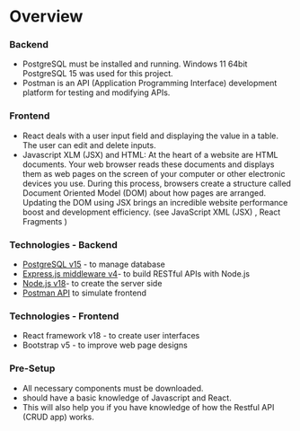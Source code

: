 # Overview
### Backend
- PostgreSQL must be installed and running. Windows 11 64bit PostgreSQL 15 was used for this project.
- Postman is an API (Application Programming Interface) development platform for testing and modifying APIs.
### Frontend
- React deals with a user input field and displaying the value in a table. The user can edit and delete inputs.
- Javascript XLM (JSX) and HTML: At the heart of a website are HTML documents. Your web browser reads these documents and displays them as web pages on the screen of your computer or other electronic devices you use. During this process, browsers create a structure called Document Oriented Model (DOM) about how pages are arranged. Updating the DOM using JSX brings an incredible website performance boost and development efficiency. (see JavaScript XML (JSX) , React Fragments )

### Technologies - Backend
- [PostgreSQL v15](https://www.postgresql.org/) - to manage database
- [Express.js middleware v4](https://expressjs.com/)- to build RESTful APIs with Node.js
- [Node.js v18](https://nodejs.org/en/)- to create the server side
- [Postman API](https://www.postman.com/) to simulate frontend

### Technologies - Frontend
- React framework v18 - to create user interfaces
- Bootstrap v5 - to improve web page designs

### Pre-Setup
- All necessary components must be downloaded.
- should have a basic knowledge of Javascript and React.
- This will also help you if you have knowledge of how the Restful API (CRUD app) works.




